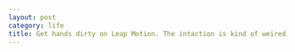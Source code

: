 ```yaml
---
layout: post
category: life
title: Get hands dirty on Leap Motion. The intaction is kind of weired
---
```

